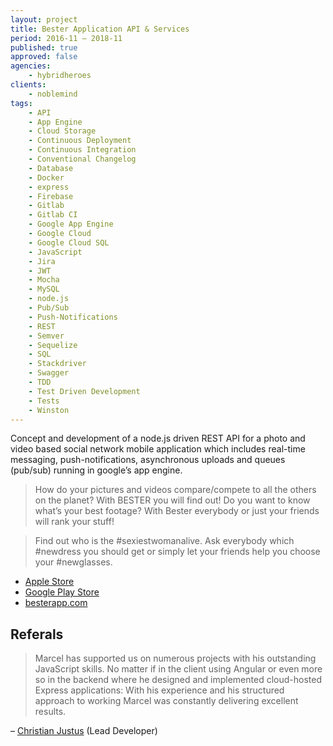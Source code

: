 ```yaml
---
layout: project
title: Bester Application API & Services
period: 2016-11 – 2018-11
published: true
approved: false
agencies:
    - hybridheroes
clients:
    - noblemind
tags:
    - API
    - App Engine
    - Cloud Storage
    - Continuous Deployment
    - Continuous Integration
    - Conventional Changelog
    - Database
    - Docker
    - express
    - Firebase
    - Gitlab
    - Gitlab CI
    - Google App Engine
    - Google Cloud
    - Google Cloud SQL
    - JavaScript
    - Jira
    - JWT
    - Mocha
    - MySQL
    - node.js
    - Pub/Sub
    - Push-Notifications
    - REST
    - Semver
    - Sequelize
    - SQL
    - Stackdriver
    - Swagger
    - TDD
    - Test Driven Development
    - Tests
    - Winston
---
```

Concept and development of a node.js driven REST API for a photo and video based social network mobile application which includes real-time messaging, push-notifications, asynchronous uploads and queues (pub/sub) running in google’s app engine.

> How do your pictures and videos compare/compete to all the others on the planet? With BESTER you will find out! Do you want to know what’s your best footage? With Bester everybody or just your friends will rank your stuff! 

> Find out who is the #sexiestwomanalive. Ask everybody which #newdress you should get or simply let your friends help you choose your #newglasses.

- [Apple Store](https://itunes.apple.com/app/bester/id1328401180)
- [Google Play Store](https://play.google.com/store/apps/details?id=com.besterapp)
- [besterapp.com](https://besterapp.com/)

## Referals

> Marcel has supported us on numerous projects with his outstanding JavaScript skills. No matter if in the client using Angular or even more so in the backend where he designed and implemented cloud-hosted Express applications: With his experience and his structured approach to working Marcel was constantly delivering excellent results.

– [Christian Justus](https://www.linkedin.com/in/christian-justus/?lipi=urn%3Ali%3Apage%3Ad_flagship3_profile_view_base%3B63fOiyVtSh6%2BuyIX6CYM9Q%3D%3D&licu=urn%3Ali%3Acontrol%3Ad_flagship3_profile_view_base-recommendation_details_profile) (Lead Developer)
